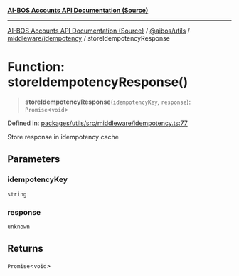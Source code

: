 [**AI-BOS Accounts API Documentation (Source)**](../../../../../README.md)

***

[AI-BOS Accounts API Documentation (Source)](../../../../../README.md) / [@aibos/utils](../../../README.md) / [middleware/idempotency](../README.md) / storeIdempotencyResponse

# Function: storeIdempotencyResponse()

> **storeIdempotencyResponse**(`idempotencyKey`, `response`): `Promise`\<`void`\>

Defined in: [packages/utils/src/middleware/idempotency.ts:77](https://github.com/pohlai88/accounts/blob/48103fb36d28b2b9bfb33472b6de2f719773cde9/packages/utils/src/middleware/idempotency.ts#L77)

Store response in idempotency cache

## Parameters

### idempotencyKey

`string`

### response

`unknown`

## Returns

`Promise`\<`void`\>

